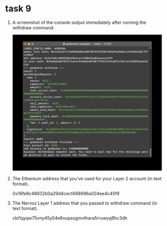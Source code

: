 # task 9

1. A screenshot of the console output immediately after running the withdraw command.
	
	![withdraw.jpg](withdraw.jpg)


2. The Ethereum address that you've used for your Layer 2 account (in text format).

	0x16fe8c48832b0a29d4cecf488696a024ee4c45f9


3. The Nervos Layer 1 address that you passed to withdraw command (in text format).

	ckt1qyqw75vny45y54e6vupssgmvthara5rruwyq8hc3dh